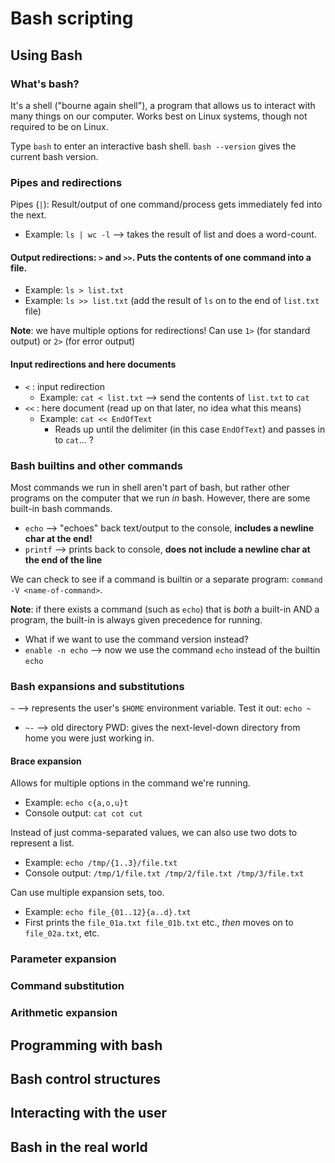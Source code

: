 # Bash scripting
## Using Bash
### What's bash?
It's a shell ("bourne again shell"), a program that allows us to interact with many things on our computer. Works best on Linux systems, though not required to be on Linux. 

Type `bash` to enter an interactive bash shell. `bash --version` gives the current bash version. 

### Pipes and redirections
Pipes (`|`): Result/output of one command/process gets immediately fed into the next. 
- Example: `ls | wc -l` --> takes the result of list and does a word-count. 

#### Output redirections: `>` and `>>`. Puts the contents of one command into a file. 
- Example: `ls > list.txt`
- Example: `ls >> list.txt` (add the result of `ls` on to the end of `list.txt` file)

**Note**: we have multiple options for redirections! Can use `1>` (for standard output) or `2>` (for error output)

#### Input redirections and here documents
- `<` : input redirection
    - Example: `cat < list.txt` --> send the contents of `list.txt` to `cat`
- `<<` : here document (read up on that later, no idea what this means)
    - Example: `cat << EndOfText`
        - Reads up until the delimiter (in this case `EndOfText`) and passes in to `cat`... ?

### Bash builtins and other commands
Most commands we run in shell aren't part of bash, but rather other programs on the computer that we run *in* bash. However, there are some built-in bash commands. 
- `echo` --> "echoes" back text/output to the console, **includes a newline char at the end!**
- `printf` --> prints back to console, **does not include a newline char at the end of the line**

We can check to see if a command is builtin or a separate program: `command -V <name-of-command>`. 

**Note**: if there exists a command (such as `echo`) that is *both* a built-in AND a program, the built-in is always given precedence for running. 
- What if we want to use the command version instead?
- `enable -n echo` --> now we use the command `echo` instead of the builtin `echo`

### Bash expansions and substitutions
`~` --> represents the user's `$HOME` environment variable. Test it out: `echo ~`
- `~-` --> old directory PWD: gives the next-level-down directory from home you were just working in.

#### Brace expansion
Allows for multiple options in the command we're running. 
- Example: `echo c{a,o,u}t`
- Console output: `cat cot cut`

Instead of just comma-separated values, we can also use two dots to represent a list. 
- Example: `echo /tmp/{1..3}/file.txt`
- Console output: `/tmp/1/file.txt /tmp/2/file.txt /tmp/3/file.txt`

Can use multiple expansion sets, too. 
- Example: `echo file_{01..12}{a..d}.txt`
- First prints the `file_01a.txt file_01b.txt` etc., *then* moves on to `file_02a.txt`, etc.

### Parameter expansion

### Command substitution

### Arithmetic expansion

## Programming with bash

## Bash control structures

## Interacting with the user

## Bash in the real world